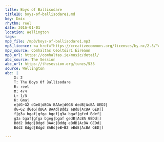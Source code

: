```yaml
---
title: Boys of Ballisodare
titleID: boys-of-ballisodare1.md
key: Dmix
rhythm: reel
date: 2016-01-01
location: Wellington
tags:
mp3_file: /mp3/boys-of-ballisodare1.mp3
mp3_licence: <a href="https://creativecommons.org/licenses/by-nc/2.5/">CC-BY-NC-2.5</a>
mp3_source: Comhaltas Ceoltóirí Éireann
mp3_url: https://comhaltas.ie/music/detail/
abc_source: The Session
abc_url: https://thesession.org/tunes/535
source: Wellington
abc: |
    X: 2
    T: The Boys Of Ballisodare
    R: reel
    M: 4/4
    L: 1/8
    K: Gmaj
    e|dG~G2 dGeG|dBGA BAAe|dGGB dedB|AcBA GED2|
    dG~G2 dGeG|dBGA BAAd|Bdd2 eBdB|AcBA GED|]
    f|g3a bgaf|gfga bgef|g3a bgaf|gfed Bdef|
    g3a bgaf|gfga bgeg|bgaf gedB|AcBA GEDd|]
    Bdd2 Bdgd|Bdgd BAAc|Bddg eBdB|AcBA GEDd|
    Bdd2 Bdgd|Bdgd BABd|eB~B2 eBdB|AcBA GED|]

---
```

